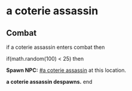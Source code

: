 # a coterie assassin
## Combat

if a coterie assassin enters combat  then


if(math.random(100) < 25) then



**Spawn NPC:**  [\#a coterie assassin](/npc/160230) at this location.



**a coterie assassin despawns.**
end
